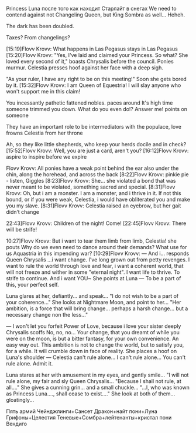 Princess Luna после того как находит Старлайт в снегах
We need to contend against not Changeling Queen, but King Sombra as well... Heheh. 

The dark has been doubled.


Taxes? From changelings?


[15:19]Flovv Krovv: What happens in Las Pegasus stays in Las Pegasus
[15:20]Flovv Krovv: "Yes, I've laid and claimed your Princess. So what? She loved every second of it," boasts Chrysalis before the council.
Ponies murmur. Celestia presses hoof against her face with a deep sigh.

"As your ruler, I have any right to be on this meeting!"
Soon she gets bored by it. 
[15:32]Flovv Krovv: I am Queen of Equestria! I will slay anyone who won't support me in this claim!

You incessantly pathetic fattened nobles. paces around It's high time someone trimmed you down. What do you even do!? Answer me! points on someone

They have an important role to be intermediators with the populace, love frowns Celestia from her throne

Ah, so they like little shepherds, who keep your herds docile and in check? 
[15:52]Flovv Krovv: Well, you are just a card, aren't you?
[16:12]Flovv Krovv: aspire to inspire before we expire



Flovv Krovv: All ponies have a weak point behind the ear
also under the chin, along the horehead, and across the back
[8:22]Flovv Krovv: pinkie pie - listen, Giggles
[8:23]Flovv Krovv: She... she violated a bond that was never meant to be violated, something sacred and special.
[8:31]Flovv Krovv: Oh, but i am a monster. I am a monster, and i thrive in it. If not this bound, or if you were weak, Celestia, i would have obliterated you and make you my slave.
[8:31]Flovv Krovv: Celestia raised an eyebrow, but her gait didn’t change

22:43]Flovv Krovv: Children of the night!
Come!
[22:45]Flovv Krovv: There will be strife!


10:27]Flovv Krovv: But i want to tear them limb from limb, Celestia! she pouts Why do we even need to dance around their demands? What use for us Aquastria in this impending war?
[10:29]Flovv Krovv: — And i... responds Queen Chrysalis ...i want change. I've long grown out from petty revenges. I want to rule the world through love and fear, i want a coherent world, that will not freeze and wither in some "eternal night". I want life to thrive. To strife to continue. And i want YOU~
She points at Luna
— To be a part of this, your perfect self.

Luna glares at her, defiantly... and speak...
"I do not wish to be a part of your coherence..."
She looks at Nightmare Moon, and point to her...
"Her ambition, is a force that will bring change... perhaps a harsh change... but a necessary change non the less..."

— I won't let you forfeit Power of Love, because i love your sister deeply Chrysalis scoffs No, no, no... Your change, that you dreamt of while you were on the moon, is but a bitter fantasy, for your own convenience. An easy way out. This ambition is not to change the world, but to satisfy you, for a while. It will crumble down in face of reality.
She places a hoof on Luna's shoulder
— Celestia can't rule alone... I can't rule alone... You can't rule alone. Admit it.

Luna stares at her with amusement in my eyes, and gently smile...
"I will not rule alone, my fair and sly Queen Chrysalis...
"Because I shall not rule, at all...."
She gives a cunning grin... and a small chuckle...
"...I, who was known as Princess Luna...., shall cease to exist...."
She look at both of them... gloatingly...


Пять армий
Чейнджлинги+Сансет
Дракон+найт пони+Луна
Грифоны+Целестия
Теневые+Сомбра+лейтенанты+кристал пони
Вендиго